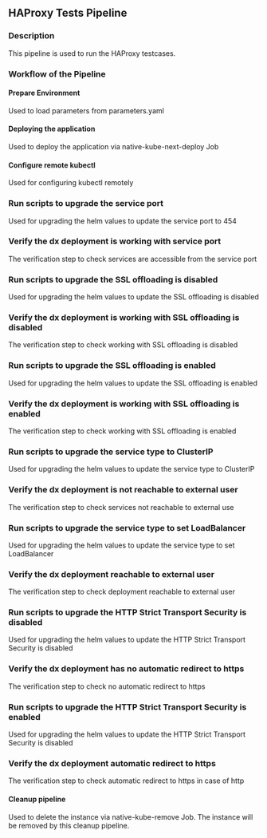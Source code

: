 ## HAProxy Tests Pipeline
### Description
This pipeline is used to run the HAProxy testcases.

### Workflow of the Pipeline

#### Prepare Environment
Used to load parameters from parameters.yaml

#### Deploying the application
Used to deploy the application via native-kube-next-deploy Job

#### Configure remote kubectl
Used for configuring kubectl remotely

### Run scripts to upgrade the service port
Used for upgrading the helm values to update the service port to 454

### Verify the dx deployment is working with service port
The verification step to check services are accessible from the service port

### Run scripts to upgrade the SSL offloading is disabled
Used for upgrading the helm values to update the SSL offloading is disabled

### Verify the dx deployment is working with SSL offloading is disabled
The verification step to check working with SSL offloading is disabled

### Run scripts to upgrade the SSL offloading is enabled
Used for upgrading the helm values to update the SSL offloading is enabled
### Verify the dx deployment is working with SSL offloading is enabled
The verification step to check working with SSL offloading is enabled

### Run scripts to upgrade the service type to ClusterIP
Used for upgrading the helm values to update the service type to ClusterIP
### Verify the dx deployment is not reachable to external user
The verification step to check services not reachable to external use

### Run scripts to upgrade the service type to set LoadBalancer
Used for upgrading the helm values to update the service type to set LoadBalancer
### Verify the dx deployment reachable to external user
The verification step to check deployment reachable to external user

### Run scripts to upgrade the HTTP Strict Transport Security is disabled
Used for upgrading the helm values to update the HTTP Strict Transport Security is disabled
### Verify the dx deployment has no automatic redirect to https
The verification step to check no automatic redirect to https

### Run scripts to upgrade the HTTP Strict Transport Security is enabled
Used for upgrading the helm values to update the HTTP Strict Transport Security is disabled
### Verify the dx deployment automatic redirect to https
The verification step to check automatic redirect to https in case of http

#### Cleanup pipeline
Used to delete the instance via native-kube-remove Job. The instance will be removed by this cleanup pipeline.

